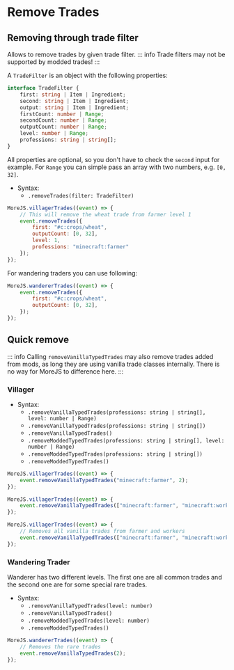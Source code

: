 # Remove Trades

## Removing through trade filter

Allows to remove trades by given trade filter. 
::: info
Trade filters may not be supported by modded trades!
:::

A `TradeFilter` is an object with the following properties:
```ts
interface TradeFilter {
    first: string | Item | Ingredient;
    second: string | Item | Ingredient;
    output: string | Item | Ingredient;
    firstCount: number | Range;
    secondCount: number | Range;
    outputCount: number | Range;
    level: number | Range;
    professions: string | string[];
}
```

All properties are optional, so you don't have to check the `second` input for example. For `Range` you can simple pass an array with two numbers, e.g. `[0, 32]`.

- Syntax:
    - `.removeTrades(filter: TradeFilter)`
  
```js
MoreJS.villagerTrades((event) => {
    // This will remove the wheat trade from farmer level 1
    event.removeTrades({
        first: "#c:crops/wheat",
        outputCount: [0, 32],
        level: 1,
        professions: "minecraft:farmer"
    });
});
```

For wandering traders you can use following:
```js
MoreJS.wandererTrades((event) => {
    event.removeTrades({
        first: "#c:crops/wheat",
        outputCount: [0, 32],
    });
});
```

## Quick remove

::: info 
Calling `removeVanillaTypedTrades` may also remove trades added from mods, as long they are using vanilla trade classes internally. There is no way for MoreJS to difference here.
::: 

### Villager
- Syntax:
    - `.removeVanillaTypedTrades(professions: string | string[], level: number | Range)`
    - `.removeVanillaTypedTrades(professions: string | string[])`
    - `.removeVanillaTypedTrades()`
    - `.removeModdedTypedTrades(professions: string | string[], level: number | Range)`
    - `.removeModdedTypedTrades(professions: string | string[])`
    - `.removeModdedTypedTrades()`

```js
MoreJS.villagerTrades((event) => {
    event.removeVanillaTypedTrades("minecraft:farmer", 2);
});
```

```js
MoreJS.villagerTrades((event) => {
    event.removeVanillaTypedTrades(["minecraft:farmer", "minecraft:worker"], 1);
});
```

```js
MoreJS.villagerTrades((event) => {
    // Removes all vanilla trades from farmer and workers
    event.removeVanillaTypedTrades(["minecraft:farmer", "minecraft:worker"], [1, 5]);
});
```


### Wandering Trader

Wanderer has two different levels. The first one are all common trades and the second one are for some special rare trades. 

- Syntax:
    - `.removeVanillaTypedTrades(level: number)`
    - `.removeVanillaTypedTrades()`
    - `.removeModdedTypedTrades(level: number)`
    - `.removeModdedTypedTrades()`

```js
MoreJS.wandererTrades((event) => {
    // Removes the rare trades
    event.removeVanillaTypedTrades(2);
});
```
